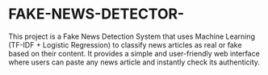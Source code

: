# FAKE-NEWS-DETECTOR-
This project is a Fake News Detection System that uses Machine Learning (TF-IDF + Logistic Regression) to classify news articles as real or fake based on their content. It provides a simple and user-friendly web interface where users can paste any news article and instantly check its authenticity.
